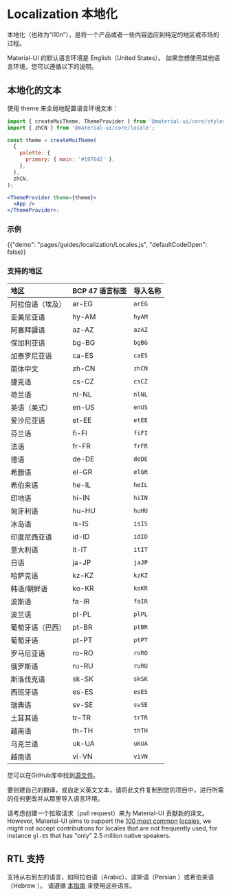 # Localization 本地化

<p class="description">本地化（也称为“i10n”），是将一个产品或者一些内容适应到特定的地区或市场的过程。</p>

Material-UI 的默认语言环境是 English（United States）。 如果您想使用其他语言环境，您可以遵循以下的说明。

## 本地化的文本

使用 theme 来全局地配置语言环境文本：

```jsx
import { createMuiTheme, ThemeProvider } from '@material-ui/core/styles';
import { zhCN } from '@material-ui/core/locale';

const theme = createMuiTheme(
  {
    palette: {
      primary: { main: '#1976d2' },
    },
  },
  zhCN,
);

<ThemeProvider theme={theme}>
  <App />
</ThemeProvider>;
```

### 示例

{{"demo": "pages/guides/localization/Locales.js", "defaultCodeOpen": false}}

### 支持的地区

| 地区       | BCP 47 语言标签 | 导入名称   |
|:-------- |:----------- |:------ |
| 阿拉伯语（埃及） | ar-EG       | `arEG` |
| 亚美尼亚语    | hy-AM       | `hyAM` |
| 阿塞拜疆语    | az-AZ       | `azAZ` |
| 保加利亚语    | bg-BG       | `bgBG` |
| 加泰罗尼亚语   | ca-ES       | `caES` |
| 简体中文     | zh-CN       | `zhCN` |
| 捷克语      | cs-CZ       | `csCZ` |
| 荷兰语      | nl-NL       | `nlNL` |
| 英语（美式）   | en-US       | `enUS` |
| 爱沙尼亚语    | et-EE       | `etEE` |
| 芬兰语      | fi-FI       | `fiFI` |
| 法语       | fr-FR       | `frFR` |
| 德语       | de-DE       | `deDE` |
| 希腊语      | el-GR       | `elGR` |
| 希伯来语     | he-IL       | `heIL` |
| 印地语      | hi-IN       | `hiIN` |
| 匈牙利语     | hu-HU       | `huHU` |
| 冰岛语      | is-IS       | `isIS` |
| 印度尼西亚语   | id-ID       | `idID` |
| 意大利语     | it-IT       | `itIT` |
| 日语       | ja-JP       | `jaJP` |
| 哈萨克语     | kz-KZ       | `kzKZ` |
| 韩语/朝鲜语   | ko-KR       | `koKR` |
| 波斯语      | fa-IR       | `faIR` |
| 波兰语      | pl-PL       | `plPL` |
| 葡萄牙语（巴西） | pt-BR       | `ptBR` |
| 葡萄牙语     | pt-PT       | `ptPT` |
| 罗马尼亚语    | ro-RO       | `roRO` |
| 俄罗斯语     | ru-RU       | `ruRU` |
| 斯洛伐克语    | sk-SK       | `skSK` |
| 西班牙语     | es-ES       | `esES` |
| 瑞典语      | sv-SE       | `svSE` |
| 土耳其语     | tr-TR       | `trTR` |
| 越南语      | th-TH       | `thTH` |
| 乌克兰语     | uk-UA       | `ukUA` |
| 越南语      | vi-VN       | `viVN` |

<!-- #default-branch-switch -->

您可以在GitHub库中找到[源文件](https://github.com/mui-org/material-ui/blob/next/packages/material-ui/src/locale/index.ts)。

要创建自己的翻译，或自定义英文文本，请将此文件复制到您的项目中，进行所需的任何更改并从那里导入语言环境。

请考虑创建一个拉取请求（pull request）来为 Material-UI 贡献新的译文。 However, Material-UI aims to support the [100 most common](https://en.wikipedia.org/wiki/List_of_languages_by_number_of_native_speakers) [locales](https://www.ethnologue.com/guides/ethnologue200), we might not accept contributions for locales that are not frequently used, for instance `gl-ES` that has "only" 2.5 million native speakers.

## RTL 支持

支持从右到左的语言，如阿拉伯语（Arabic）、波斯语（Persian ）或希伯来语（Hebrew ）。 请遵循 [本指南](/guides/right-to-left/) 来使用这些语言。

